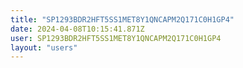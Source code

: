 ```yaml
---
title: "SP1293BDR2HFT5SS1MET8Y1QNCAPM2Q171C0H1GP4"
date: 2024-04-08T10:15:41.871Z
user: SP1293BDR2HFT5SS1MET8Y1QNCAPM2Q171C0H1GP4
layout: "users"
---
```

    
